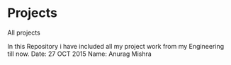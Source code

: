 # Projects
All projects

In this Repository i have included all my project work from my Engineering till now.
Date: 27 OCT 2015
Name: Anurag Mishra

